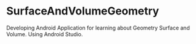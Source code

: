 # SurfaceAndVolumeGeometry
Developing Android Application for learning about Geometry Surface and Volume. Using Android Studio.
